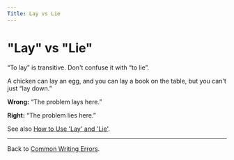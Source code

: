 ```yaml
---
Title: Lay vs Lie
---
```

# "Lay" vs "Lie"

“To lay” is transitive. 
Don't confuse it with “to lie”.

A chicken can lay an egg, and you can lay a book on the table, but you can't  just “lay down.”

**Wrong:** “The problem lays here.”

**Right:** “The problem lies here.”

See also [How to Use 'Lay' and 'Lie'](https://www.merriam-webster.com/words-at-play/how-to-use-lay-and-lie).

---

Back to [Common Writing Errors](/wiki/howtos/commonwritingerrors/).
